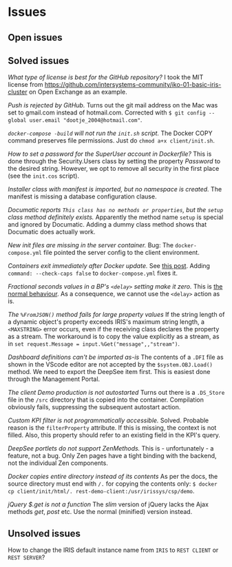 # Issues

## Open issues

## Solved issues

*What type of license is best for the GitHub repository?*
I took the MIT license from <https://github.com/intersystems-community/iko-01-basic-iris-cluster> on Open Exchange as an example.

*Push is rejected by GitHub.*
Turns out the git mail address on the Mac was set to gmail.com instead of hotmail.com.
Corrected with `$ git config --global user.email "dootje_2004@hotmail.com"`.

*`docker-compose -build` will not run the `init.sh` script.*
The Docker COPY command preserves file permissions. Just do `chmod a+x client/init.sh`.

*How to set a password for the SuperUser account in Dockerfile?*
This is done through the Security.Users class by setting the property *Password* to the desired string.
However, we opt to remove all security in the first place (see the `init.cos` script).

*Installer class with manifest is imported, but no namespace is created.*
The manifest is missing a database configuration clause.

*Documatic reports `This class has no methods or properties`, but the `setup` class method definitely exists.*
Apparently the method name `setup` is special and ignored by Documatic.
Adding a dummy class method shows that Documatic does actually work.

*New init files are missing in the server container.*
Bug: The `docker-compose.yml` file pointed the server config to the client environment.

*Containers exit immediately after Docker update.*
See [this post](https://community.intersystems.com/post/using-intersystems-iris-containers-docker-201014).
Adding `command: --check-caps false` to `docker-compose.yml` fixes it.

*Fractional seconds values in a BP's `<delay>` setting make it zero.*
This is [the normal behaviour](https://docs.intersystems.com/iris20222/csp/docbook/DocBook.UI.Page.cls?KEY=EBPLR_delay#EBPLR_delay_details).
As a consequence, we cannot use the `<delay>` action as is.

*The `%FromJSON()` method fails for large property values*
If the string length of a dynamic object's property exceeds IRIS's maximum string length, a `<MAXSTRING>` error occurs,
even if the receiving class declares the property as a stream.
The workaround is to copy the value explicitly as a stream, as in `set request.Message = input.%Get("message",,"stream")`.

*Dashboard definitions can't be imported as-is*
The contents of a `.DFI` file as shown in the VScode editor are not accepted by the `$system.OBJ.Load()` method.
We need to export the DeepSee item first. This is easiest done through the Management Portal.

*The client Demo production is not autostarted*
Turns out there is a `.DS_Store` file in the `/src` directory that is copied into the container.
Compilation obviously fails, suppressing the subsequent autostart action.

*Custom KPI filter is not programmatically accessible.*
Solved. Probable reason is the `filterProperty` attribute. If this is missing, the context is not filled.
Also, this property should refer to an existing field in the KPI's query.

*DeepSee portlets do not support ZenMethods.*
This is - unfortunately - a feature, not a bug.
Only Zen pages have a tight binding with the backend, not the individual Zen components.

*Docker copies entire directory instead of its contents*
As per the docs, the source directory must end with `/.` for copying the contents only:
`$ docker cp client/init/html/. rest-demo-client:/usr/irissys/csp/demo`.

*jQuery $.get is not a function*
The *slim* version of jQuery lacks the Ajax methods *get*, *post* etc.
Use the normal (minified) version instead.

## Unsolved issues

How to change the IRIS default instance name from `IRIS` to `REST CLIENT` or `REST SERVER`?
